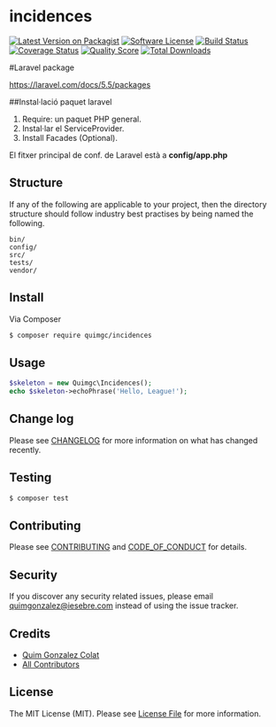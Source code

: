 # incidences

[![Latest Version on Packagist][ico-version]][link-packagist]
[![Software License][ico-license]](LICENSE.md)
[![Build Status][ico-travis]][link-travis]
[![Coverage Status][ico-scrutinizer]][link-scrutinizer]
[![Quality Score][ico-code-quality]][link-code-quality]
[![Total Downloads][ico-downloads]][link-downloads]


#Laravel package

https://laravel.com/docs/5.5/packages


##Instal·lació paquet laravel

1) Require: un paquet PHP general.
2) Instal·lar el ServiceProvider. 
3) Install Facades (Optional).

El fitxer principal de conf. de Laravel està a **config/app.php**

## Structure

If any of the following are applicable to your project, then the directory structure should follow industry best practises by being named the following.

```
bin/        
config/
src/
tests/
vendor/
```


## Install

Via Composer

``` bash
$ composer require quimgc/incidences
```

## Usage

``` php
$skeleton = new Quimgc\Incidences();
echo $skeleton->echoPhrase('Hello, League!');
```

## Change log

Please see [CHANGELOG](CHANGELOG.md) for more information on what has changed recently.

## Testing

``` bash
$ composer test
```

## Contributing

Please see [CONTRIBUTING](CONTRIBUTING.md) and [CODE_OF_CONDUCT](CODE_OF_CONDUCT.md) for details.

## Security

If you discover any security related issues, please email quimgonzalez@iesebre.com instead of using the issue tracker.

## Credits

- [Quim Gonzalez Colat][link-author]
- [All Contributors][link-contributors]

## License

The MIT License (MIT). Please see [License File](LICENSE.md) for more information.

[ico-version]: https://img.shields.io/packagist/v/quimgc/incidences.svg?style=flat-square
[ico-license]: https://img.shields.io/badge/license-MIT-brightgreen.svg?style=flat-square
[ico-travis]: https://img.shields.io/travis/quimgc/incidences/master.svg?style=flat-square
[ico-scrutinizer]: https://img.shields.io/scrutinizer/coverage/g/quimgc/incidences.svg?style=flat-square
[ico-code-quality]: https://img.shields.io/scrutinizer/g/quimgc/incidences.svg?style=flat-square
[ico-downloads]: https://img.shields.io/packagist/dt/quimgc/incidences.svg?style=flat-square

[link-packagist]: https://packagist.org/packages/quimgc/incidences
[link-travis]: https://travis-ci.org/quimgc/incidences
[link-scrutinizer]: https://scrutinizer-ci.com/g/quimgc/incidences/code-structure
[link-code-quality]: https://scrutinizer-ci.com/g/quimgc/incidences
[link-downloads]: https://packagist.org/packages/quimgc/incidences
[link-author]: https://github.com/quimgc
[link-contributors]: ../../contributors
